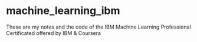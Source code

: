 # machine_learning_ibm
These are my notes and the code of the IBM Machine Learning Professional Certificated offered by IBM &amp; Coursera
